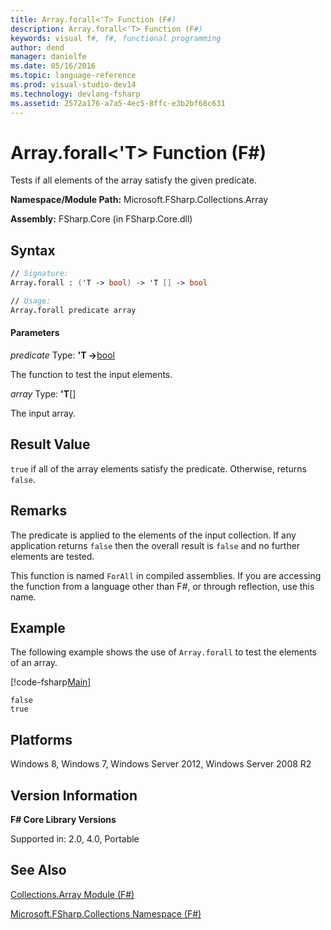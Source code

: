 ```yaml
---
title: Array.forall<'T> Function (F#)
description: Array.forall<'T> Function (F#)
keywords: visual f#, f#, functional programming
author: dend
manager: danielfe
ms.date: 05/16/2016
ms.topic: language-reference
ms.prod: visual-studio-dev14
ms.technology: devlang-fsharp
ms.assetid: 2572a176-a7a5-4ec5-8ffc-e3b2bf68c631 
---
```


# Array.forall<'T> Function (F#)

Tests if all elements of the array satisfy the given predicate.

**Namespace/Module Path:** Microsoft.FSharp.Collections.Array

**Assembly:** FSharp.Core (in FSharp.Core.dll)


## Syntax

```fsharp
// Signature:
Array.forall : ('T -> bool) -> 'T [] -> bool

// Usage:
Array.forall predicate array
```

#### Parameters
*predicate*
Type: **'T -&gt;**[bool](https://msdn.microsoft.com/library/89c0cf9c-49ce-4207-a3be-555851a67dd5)


The function to test the input elements.


*array*
Type: **'T**[[]](https://msdn.microsoft.com/library/def20292-9aae-4596-9275-b94e594f8493)


The input array.

## Result Value

`true` if all of the array elements satisfy the predicate. Otherwise, returns `false`.

## Remarks
The predicate is applied to the elements of the input collection. If any application returns `false` then the overall result is `false` and no further elements are tested.

This function is named `ForAll` in compiled assemblies. If you are accessing the function from a language other than F#, or through reflection, use this name.

## Example

The following example shows the use of `Array.forall` to test the elements of an array.

[!code-fsharp[Main](~/samples/snippets/fsharp/arrays/snippet241.fs)]

```
false
true
```

## Platforms
Windows 8, Windows 7, Windows Server 2012, Windows Server 2008 R2


## Version Information
**F# Core Library Versions**

Supported in: 2.0, 4.0, Portable


## See Also
[Collections.Array Module &#40;F&#35;&#41;](Collections.Array-Module-%5BFSharp%5D.md)

[Microsoft.FSharp.Collections Namespace &#40;F&#35;&#41;](Microsoft.FSharp.Collections-Namespace-%5BFSharp%5D.md)